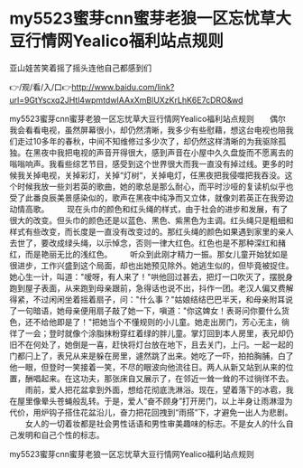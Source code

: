 # my5523蜜芽cnn蜜芽老狼一区忘忧草大豆行情网Yealico福利站点规则
亚山娃苦笑着摇了摇头连他自己都感到们

👉/观/看/入/口👉http://www.baidu.com/link?url=9GtYscxq2JHtl4wpmtdwIAAxXmBlUXzKrLhK6E7cDRO&wd

my5523蜜芽cnn蜜芽老狼一区忘忧草大豆行情网Yealico福利站点规则　　偶尔我会看看电视，虽然屏幕很小，却仍然清晰，我多少有些慰藉，想这台电视也陪我们走过10多年的春秋，中间不知维修过多少次了，却仍然这样清晰的为我驱除孤独。在黑夜中我把电视的声音开得很大，感到声音在小屋中久久盘旋而不愿离去的嗡嗡响声。我看些综艺节目，感受到这个世界很大而我一直没有掉过线。更多的时候我关掉电视，关掉彩灯，关掉“灯树“，关掉电灯，任黑夜把我侵噬把我吞没。这个时候我放一些刘若英的歌曲，她的歌总是那么耐心，而平时沙哑的复读机似乎也受了此番良辰美景感染似的，歌声在黑夜中纯净而又立体，就像刘若英正在我旁边动情高歌。
　　现在头巾的颜色和红头绳的样式，由于社会的进步和发展，有了很大的改变。但头巾的颜色还是以蓝色、黑色、紫黑色为主调。红头绳只是粗细和样式有些改变，而长度是一直没有改变过的。那红头绳的颜色如果遇到家里的亲人去世了，要改成绿头绳，以示悼念，否则一律大红色。红色也是不那种深红和赭红，而是艳丽无比的浅红色。
　　听众到此刚才精力一振。那女儿童开始犹如是很进步，工作兴盛到这个局面，却也出她预见除外。她逃生似的，但毕竟被捉住。她心生一计，叫道："嗳呀，有人来了！"哄他回过甚去，把灯一口吹灭了，摆脱身跑到屋子表面，从来跑到母亲跟前，急得话也说不出，抖作一团。老汉人偏又费解得紧，不过闲闲坐着摇着扇子，问："什么事？"姑娘结结巴巴半天，和母亲附耳说了一句暗语，她母亲便用扇子敲了她一下，嗔道："你这婢女！表哥问你要什么货色，还不给他即是了！"把她当个不懂规则的小儿童。她走出房门，芳心无主，徜徉了一会；登时就像个涂脂抹粉穿红着绿的胖儿童。掌灯回到本人房里，表兄却仍旧不在何处了，她倒是一喜，赶快将灯台放在地下，且去关门，上闩。一起一起的门都闩上了，表兄从来是躲在房里，遽然跳了出来。她吃了一吓，拍拍胸脯，白了他一眼，但登时一笑接着一笑，不尽的眼波向他流往日。两人从新又站到从来的位置，酬唱起来。在这功夫，那张床自又展示了，在邻近一耸一耸的不过徜徉不去。
　　雨前，爱人把花盆拿到外面，想给花彻底洗淋浴。现在，望着落下的冰雹，我在屋里像晕头苍蝇般乱转。于是，爱人“奋不顾身”打开房门，以上半身让雨淋湿为代价，用炉钩子搭住花盆沿儿，奋力把花回拽到“雨搭”下，才避免一出人为悲剧。
　　女人的一切着妆都是社会男性话语和男性审美趣味的标志。不是女人的什么自己发明和自己个性的标志。

my5523蜜芽cnn蜜芽老狼一区忘忧草大豆行情网Yealico福利站点规则
